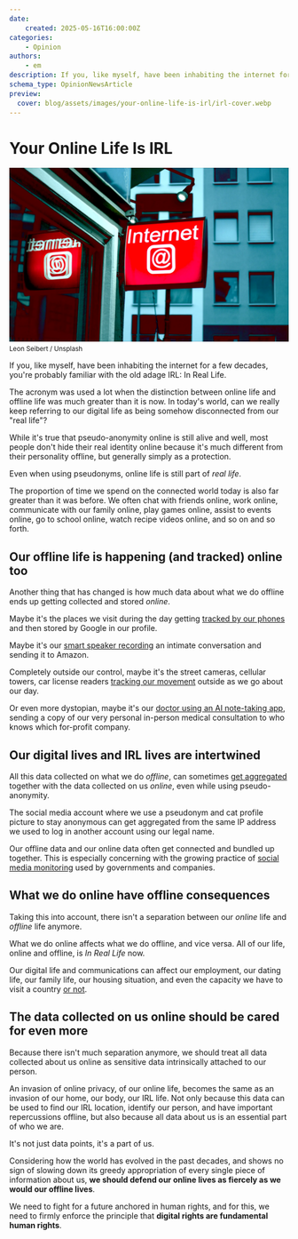```yaml
---
date:
    created: 2025-05-16T16:00:00Z
categories:
    - Opinion
authors:
    - em
description: If you, like myself, have been inhabiting the internet for a few decades, you're probably familiar with the old adage IRL (In Real Life). The acronym was used a lot when the distinction between online life and offline life was much greater than it is now. In today's world, can we really keep referring to our digital life as being somehow disconnected from our real life?
schema_type: OpinionNewsArticle
preview:
  cover: blog/assets/images/your-online-life-is-irl/irl-cover.webp
---
```


# Your Online Life Is IRL

![Photo of an illuminated red street sign with the word Internet on it.](../assets/images/your-online-life-is-irl/irl-cover.webp)
<small aria-hidden="true">Leon Seibert / Unsplash</small>

If you, like myself, have been inhabiting the internet for a few decades, you're probably familiar with the old adage IRL: In Real Life.

The acronym was used a lot when the distinction between online life and offline life was much greater than it is now. In today's world, can we really keep referring to our digital life as being somehow disconnected from our "real life"?<!-- more -->

While it's true that pseudo-anonymity online is still alive and well, most people don't hide their real identity online because it's much different from their personality offline, but generally simply as a protection.

Even when using pseudonyms, online life is still part of *real life*.

The proportion of time we spend on the connected world today is also far greater than it was before. We often chat with friends online, work online, communicate with our family online, play games online, assist to events online, go to school online, watch recipe videos online, and so on and so forth.

## Our offline life is happening (and tracked) online too

Another thing that has changed is how much data about what we do offline ends up getting collected and stored *online*.

Maybe it's the places we visit during the day getting [tracked by our phones](https://www.pcmag.com/how-to/how-to-get-google-to-quit-tracking-you) and then stored by Google in our profile.

Maybe it's our [smart speaker recording](https://www.lifewire.com/can-alexa-record-conversations-5205324) an intimate conversation and sending it to Amazon.

Completely outside our control, maybe it's the street cameras, cellular towers, car license readers [tracking our movement](https://www.aclum.org/en/publications/what-you-need-know-about-automatic-license-plate-readers) outside as we go about our day.

Or even more dystopian, maybe it's our [doctor using an AI note-taking app](https://theconversation.com/some-clinicians-are-using-ai-to-write-health-records-what-do-you-need-to-know-237762), sending a copy of our very personal in-person medical consultation to who knows which for-profit company.

## Our digital lives and IRL lives are intertwined

All this data collected on what we do *offline*, can sometimes [get aggregated](https://epic.org/issues/consumer-privacy/data-brokers/) together with the data collected on us *online*, even while using pseudo-anonymity.

The social media account where we use a pseudonym and cat profile picture to stay anonymous can get aggregated from the same IP address we used to log in another account using our legal name.

Our offline data and our online data often get connected and bundled up together. This is especially concerning with the growing practice of [social media monitoring](https://privacyinternational.org/long-read/5337/social-media-monitoring-uk-invisible-surveillance-tool-increasingly-deployed) used by governments and companies.

## What we do online have offline consequences

Taking this into account, there isn't a separation between our *online* life and *offline* life anymore.

What we do online affects what we do offline, and vice versa. All of our life, online and offline, is *In Real Life* now.

Our digital life and communications can affect our employment, our dating life, our family life, our housing situation, and even the capacity we have to visit a country [or not](https://globalnews.ca/news/11090232/french-scientist-denied-us-entry-critical-trump-text-messages/).

## The data collected on us online should be cared for even more

Because there isn't much separation anymore, we should treat all data collected about us online as sensitive data intrinsically attached to our person.

An invasion of online privacy, of our online life, becomes the same as an invasion of our home, our body, our IRL life. Not only because this data can be used to find our IRL location, identify our person, and have important repercussions offline, but also because all data about us is an essential part of who we are.

It's not just data points, it's a part of us.

Considering how the world has evolved in the past decades, and shows no sign of slowing down its greedy appropriation of every single piece of information about us, **we should defend our online lives as fiercely as we would our offline lives**.

We need to fight for a future anchored in human rights, and for this, we need to firmly enforce the principle that **digital rights are fundamental human rights**.
